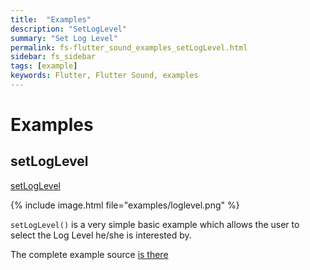 ```yaml
---
title:  "Examples"
description: "SetLogLevel"
summary: "Set Log Level"
permalink: fs-flutter_sound_examples_setLogLevel.html
sidebar: fs_sidebar
tags: [example]
keywords: Flutter, Flutter Sound, examples
---
```

# Examples


## setLogLevel

[setLogLevel](https://github.com/dooboolab/flutter_sound/blob/master/flutter_sound/example/lib/loglevel/loglevel.dart)

{% include image.html file="examples/loglevel.png" %}

`setLogLevel()` is a very simple basic example which allows the user to select the Log Level he/she is interested by.

The complete example source [is there](https://github.com/dooboolab/flutter_sound/blob/master/flutter_sound/example/lib/loglevel/loglevel.dart)
